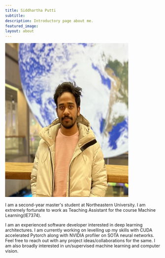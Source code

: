 ```yaml
---
title: Siddhartha Putti
subtitle: 
description: Introductory page about me.
featured_image: 
layout: about
---
```



<img src="/images/TAs/Siddhartha.webp" width="400" height="500"/>

I am a second-year master's student at Northeastern University. I am extremely fortunate to work as Teaching Assistant for the course  Machine Learning(IE7374). 

I am an experienced software developer interested in deep learning architectures.  I am currently working on levelling up my skills with CUDA accelerated Pytorch along with NVIDIA profiler on SOTA neural networks. Feel 
free  to reach out with any project ideas/collaborations for the same. I am also  broadly interested in un/supervised machine learning and computer vision. 